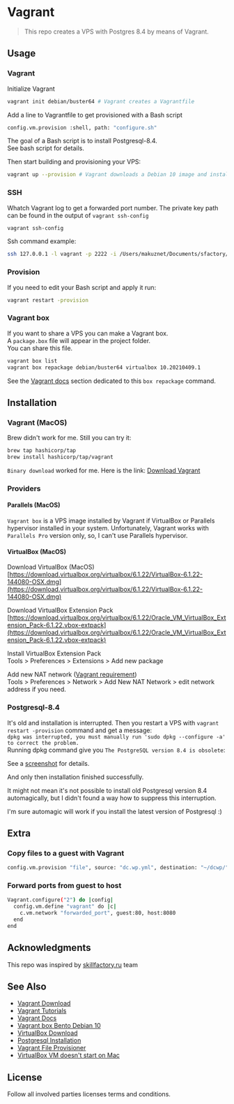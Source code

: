 # Vagrant

> This repo creates a VPS with Postgres 8.4 by means of Vagrant.    

## Usage 
### Vagrant
Initialize Vagrant  
```bash
vagrant init debian/buster64 # Vagrant creates a Vagrantfile
```
Add a line to Vagrantfile to get provisioned with a Bash script  
```bash
config.vm.provision :shell, path: "configure.sh"
```
The goal of a Bash script is to install Postgresql-8.4.  
See bash script for details.   

Then start building and provisioning your VPS:    
```bash
vagrant up --provision # Vagrant downloads a Debian 10 image and install a VPS into VBox
```

### SSH
Whatch Vagrant log to get a forwarded port number.
The private key path can be found in the output of `vagrant ssh-config`
```bash
vagrant ssh-config
```

Ssh command example:  
```bash
ssh 127.0.0.1 -l vagrant -p 2222 -i /Users/makuznet/Documents/sfactory/10_5-vagrant-postgres/.vagrant/machines/default/virtualbox/private_key
```

### Provision
If you need to edit your Bash script and apply it run:
```bash
vagrant restart -provision
```

### Vagrant box 
If you want to share a VPS you can make a Vagrant box.  
A `package.box` file will appear in the project folder.  
You can share this file.  
```bash
vagrant box list
vagrant box repackage debian/buster64 virtualbox 10.20210409.1
```
See the [Vagrant docs](https://www.vagrantup.com/docs/cli/box#box-repackage) section dedicated to this `box repackage` command.  

## Installation
### Vagrant (MacOS)
Brew didn't work for me. Still you can try it:
```bash
brew tap hashicorp/tap
brew install hashicorp/tap/vagrant
```
`Binary download` worked for me. Here is the link:
[Download Vagrant](https://www.vagrantup.com/downloads)


### Providers
#### Parallels (MacOS)
`Vagrant box` is a VPS image installed by Vagrant if VirtualBox or Parallels hypervisor installed in your system.
Unfortunately, Vagrant works with `Parallels Pro` version only, so, I can't use Parallels hypervisor.

#### VirtualBox (MacOS)
Download VirtualBox (MacOS)  
[https://download.virtualbox.org/virtualbox/6.1.22/VirtualBox-6.1.22-144080-OSX.dmg](https://download.virtualbox.org/virtualbox/6.1.22/VirtualBox-6.1.22-144080-OSX.dmg)

Download VirtualBox Extension Pack
[https://download.virtualbox.org/virtualbox/6.1.22/Oracle_VM_VirtualBox_Extension_Pack-6.1.22.vbox-extpack](https://download.virtualbox.org/virtualbox/6.1.22/Oracle_VM_VirtualBox_Extension_Pack-6.1.22.vbox-extpack)

Install VirtualBox Extension Pack  
Tools > Preferences > Extensions > Add new package

Add new NAT network ([Vagrant requirement](https://www.vagrantup.com/docs/providers/virtualbox/boxes#virtual-machine))  
Tools > Preferences > Network > Add New NAT Network > edit network address if you need.   

### Postgresql-8.4
It's old and installation is interrupted.
Then you restart a VPS with `vagrant restart -provision` command and get a message:  
`dpkg was interrupted, you must manually run 'sudo dpkg --configure -a' to correct the problem.`  
Running dpkg command give you `The PostgreSQL version 8.4 is obsolete`:  

See a [screenshot](https://photos.app.goo.gl/aueXDk23GKsFMwk47) for details.  

And only then installation finished successfully.  

It might not mean it's not possible to install old Postgresql version 8.4 automagically, but I didn't found a way how to suppress this interruption.  

I'm sure automagic will work if you install the latest version of Postgresql :)  

## Extra
### Copy files to a guest with Vagrant
```bash
config.vm.provision "file", source: "dc.wp.yml", destination: "~/dcwp/"
```
### Forward ports from guest to host
```bash
Vagrant.configure("2") do |config|
  config.vm.define "vagrant" do |c|
    c.vm.network "forwarded_port", guest:80, host:8080
  end
end  
```

## Acknowledgments

This repo was inspired by [skillfactory.ru](https://skillfactory.ru/devops#syllabus) team

## See Also
- [Vagrant Download](https://www.vagrantup.com/downloads)
- [Vagrant Tutorials](https://learn.hashicorp.com/vagrant)
- [Vagrant Docs](https://www.vagrantup.com/docs)
- [Vagrant box Bento Debian 10](https://app.vagrantup.com/bento/boxes/debian-10)
- [VirtualBox Download](https://www.virtualbox.org/wiki/Downloads)
- [Postgresql Installation](https://wiki.postgresql.org/wiki/Apt)  
- [Vagrant File Provisioner](https://www.vagrantup.com/docs/provisioning/file)  
- [VirtualBox VM doesn't start on Mac](https://github.com/hashicorp/vagrant/issues/8687)  


## License
Follow all involved parties licenses terms and conditions.